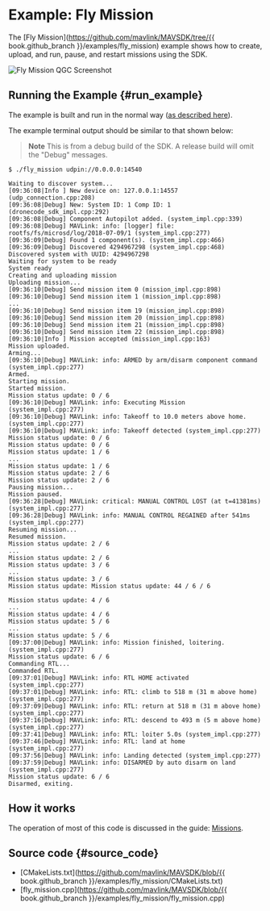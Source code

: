 # Example: Fly Mission

The [Fly Mission](https://github.com/mavlink/MAVSDK/tree/{{ book.github_branch }}/examples/fly_mission) example shows how to create, upload, and run, pause, and restart missions using the SDK.

![Fly Mission QGC Screenshot](../../../assets/examples/fly_mission/fly_mission_example_qgc.jpg)


## Running the Example {#run_example}

The example is built and run in the normal way ([as described here](../examples/README.md#trying_the_examples)).

The example terminal output should be similar to that shown below:

> **Note** This is from a debug build of the SDK.
  A release build will omit the "Debug" messages.

```
$ ./fly_mission udpin://0.0.0.0:14540
```
```
Waiting to discover system...
[09:36:08|Info ] New device on: 127.0.0.1:14557 (udp_connection.cpp:208)
[09:36:08|Debug] New: System ID: 1 Comp ID: 1 (dronecode_sdk_impl.cpp:292)
[09:36:08|Debug] Component Autopilot added. (system_impl.cpp:339)
[09:36:08|Debug] MAVLink: info: [logger] file: rootfs/fs/microsd/log/2018-07-09/1 (system_impl.cpp:277)
[09:36:09|Debug] Found 1 component(s). (system_impl.cpp:466)
[09:36:09|Debug] Discovered 4294967298 (system_impl.cpp:468)
Discovered system with UUID: 4294967298
Waiting for system to be ready
System ready
Creating and uploading mission
Uploading mission...
[09:36:10|Debug] Send mission item 0 (mission_impl.cpp:898)
[09:36:10|Debug] Send mission item 1 (mission_impl.cpp:898)
...
[09:36:10|Debug] Send mission item 19 (mission_impl.cpp:898)
[09:36:10|Debug] Send mission item 20 (mission_impl.cpp:898)
[09:36:10|Debug] Send mission item 21 (mission_impl.cpp:898)
[09:36:10|Debug] Send mission item 22 (mission_impl.cpp:898)
[09:36:10|Info ] Mission accepted (mission_impl.cpp:163)
Mission uploaded.
Arming...
[09:36:10|Debug] MAVLink: info: ARMED by arm/disarm component command (system_impl.cpp:277)
Armed.
Starting mission.
Started mission.
Mission status update: 0 / 6
[09:36:10|Debug] MAVLink: info: Executing Mission (system_impl.cpp:277)
[09:36:10|Debug] MAVLink: info: Takeoff to 10.0 meters above home. (system_impl.cpp:277)
[09:36:10|Debug] MAVLink: info: Takeoff detected (system_impl.cpp:277)
Mission status update: 0 / 6
Mission status update: 0 / 6
Mission status update: 1 / 6
...
Mission status update: 1 / 6
Mission status update: 2 / 6
Mission status update: 2 / 6
Pausing mission...
Mission paused.
[09:36:28|Debug] MAVLink: critical: MANUAL CONTROL LOST (at t=41381ms) (system_impl.cpp:277)
[09:36:28|Debug] MAVLink: info: MANUAL CONTROL REGAINED after 541ms (system_impl.cpp:277)
Resuming mission...
Resumed mission.
Mission status update: 2 / 6
...
Mission status update: 2 / 6
Mission status update: 3 / 6
...
Mission status update: 3 / 6
Mission status update: Mission status update: 44 / 6 / 6

Mission status update: 4 / 6
...
Mission status update: 4 / 6
Mission status update: 5 / 6
...
Mission status update: 5 / 6
[09:37:00|Debug] MAVLink: info: Mission finished, loitering. (system_impl.cpp:277)
Mission status update: 6 / 6
Commanding RTL...
Commanded RTL.
[09:37:01|Debug] MAVLink: info: RTL HOME activated (system_impl.cpp:277)
[09:37:01|Debug] MAVLink: info: RTL: climb to 518 m (31 m above home) (system_impl.cpp:277)
[09:37:09|Debug] MAVLink: info: RTL: return at 518 m (31 m above home) (system_impl.cpp:277)
[09:37:16|Debug] MAVLink: info: RTL: descend to 493 m (5 m above home) (system_impl.cpp:277)
[09:37:41|Debug] MAVLink: info: RTL: loiter 5.0s (system_impl.cpp:277)
[09:37:46|Debug] MAVLink: info: RTL: land at home (system_impl.cpp:277)
[09:37:56|Debug] MAVLink: info: Landing detected (system_impl.cpp:277)
[09:37:59|Debug] MAVLink: info: DISARMED by auto disarm on land (system_impl.cpp:277)
Mission status update: 6 / 6
Disarmed, exiting.
```

## How it works

The operation of most of this code is discussed in the guide: [Missions](../guide/missions.md).

## Source code {#source_code}

- [CMakeLists.txt](https://github.com/mavlink/MAVSDK/blob/{{ book.github_branch }}/examples/fly_mission/CMakeLists.txt)
- [fly_mission.cpp](https://github.com/mavlink/MAVSDK/blob/{{ book.github_branch }}/examples/fly_mission/fly_mission.cpp)
